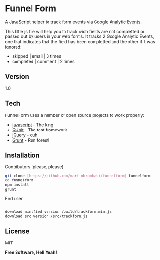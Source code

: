 Funnel Form
=========

A JavaScript helper to track form events via Google Analytic Events.

This little js file will help you to track wich fields are not completted or passed out by users in your web forms. It tracks 2 Google Analytic Events, one that indicates that the field has been completted and the other if it was ignored:

  - skipped | email |    3 times    
  - completed |    comment	| 2	times
   
Version
----

1.0

Tech
-----------

FunnelForm uses a number of open source projects to work properly:

* [javascript] - The king
* [QUnit] - The test framework
* [jQuery] - duh 
* [Grunt] - Run forest! 

Installation
--------------

Contributors (please, please)
```sh
git clone [https://github.com/martinbrambati/funnelform] funnelform
cd funnelform
npm install
grunt
```

End user
```sh

download minified version /build/trackform.min.js
download src version /src/trackform.js

```


License
----

MIT


**Free Software, Hell Yeah!**

[javascript]:http://en.wikipedia.org/wiki/JavaScript
[qunit]:https://qunitjs.com/
[jQuery]:http://jquery.com
[Grunt]:http://gruntjs.com/getting-started#working-with-an-existing-grunt-project